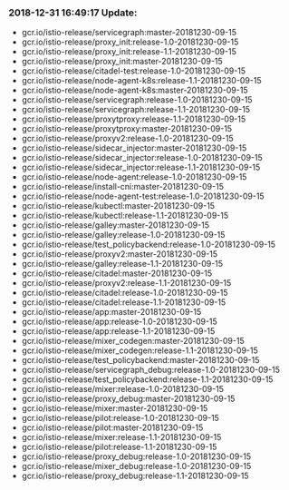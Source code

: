 ### 2018-12-31 16:49:17 Update:

- gcr.io/istio-release/servicegraph:master-20181230-09-15
- gcr.io/istio-release/proxy_init:release-1.0-20181230-09-15
- gcr.io/istio-release/proxy_init:release-1.1-20181230-09-15
- gcr.io/istio-release/proxy_init:master-20181230-09-15
- gcr.io/istio-release/citadel-test:release-1.0-20181230-09-15
- gcr.io/istio-release/node-agent-k8s:release-1.1-20181230-09-15
- gcr.io/istio-release/node-agent-k8s:master-20181230-09-15
- gcr.io/istio-release/servicegraph:release-1.0-20181230-09-15
- gcr.io/istio-release/servicegraph:release-1.1-20181230-09-15
- gcr.io/istio-release/proxytproxy:release-1.1-20181230-09-15
- gcr.io/istio-release/proxytproxy:master-20181230-09-15
- gcr.io/istio-release/proxyv2:release-1.0-20181230-09-15
- gcr.io/istio-release/sidecar_injector:master-20181230-09-15
- gcr.io/istio-release/sidecar_injector:release-1.0-20181230-09-15
- gcr.io/istio-release/sidecar_injector:release-1.1-20181230-09-15
- gcr.io/istio-release/node-agent:release-1.0-20181230-09-15
- gcr.io/istio-release/install-cni:master-20181230-09-15
- gcr.io/istio-release/node-agent-test:release-1.0-20181230-09-15
- gcr.io/istio-release/kubectl:master-20181230-09-15
- gcr.io/istio-release/kubectl:release-1.1-20181230-09-15
- gcr.io/istio-release/galley:master-20181230-09-15
- gcr.io/istio-release/galley:release-1.0-20181230-09-15
- gcr.io/istio-release/test_policybackend:release-1.0-20181230-09-15
- gcr.io/istio-release/proxyv2:master-20181230-09-15
- gcr.io/istio-release/galley:release-1.1-20181230-09-15
- gcr.io/istio-release/citadel:master-20181230-09-15
- gcr.io/istio-release/proxyv2:release-1.1-20181230-09-15
- gcr.io/istio-release/citadel:release-1.0-20181230-09-15
- gcr.io/istio-release/citadel:release-1.1-20181230-09-15
- gcr.io/istio-release/app:master-20181230-09-15
- gcr.io/istio-release/app:release-1.0-20181230-09-15
- gcr.io/istio-release/app:release-1.1-20181230-09-15
- gcr.io/istio-release/mixer_codegen:master-20181230-09-15
- gcr.io/istio-release/mixer_codegen:release-1.1-20181230-09-15
- gcr.io/istio-release/test_policybackend:master-20181230-09-15
- gcr.io/istio-release/servicegraph_debug:release-1.0-20181230-09-15
- gcr.io/istio-release/test_policybackend:release-1.1-20181230-09-15
- gcr.io/istio-release/mixer:release-1.0-20181230-09-15
- gcr.io/istio-release/proxy_debug:master-20181230-09-15
- gcr.io/istio-release/mixer:master-20181230-09-15
- gcr.io/istio-release/pilot:release-1.0-20181230-09-15
- gcr.io/istio-release/pilot:master-20181230-09-15
- gcr.io/istio-release/mixer:release-1.1-20181230-09-15
- gcr.io/istio-release/pilot:release-1.1-20181230-09-15
- gcr.io/istio-release/proxy_debug:release-1.0-20181230-09-15
- gcr.io/istio-release/mixer_debug:release-1.0-20181230-09-15
- gcr.io/istio-release/proxy_debug:release-1.1-20181230-09-15
